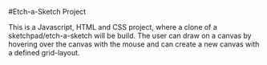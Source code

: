 #Etch-a-Sketch Project

This is a Javascript, HTML and CSS project, where a clone of a sketchpad/etch-a-sketch will be build. 
The user can draw on a canvas by hovering over the canvas with the mouse and can create a new canvas with a defined grid-layout.
